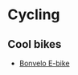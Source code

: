 # Cycling

## Cool bikes

- [Bonvelo E-bike](https://bonvelo.de/singlespeed-e-bike/rakede-boost-black)
